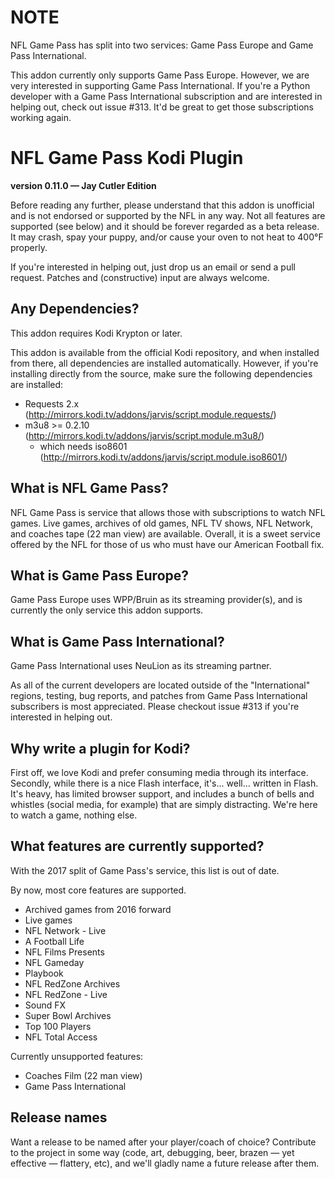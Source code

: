 # NOTE #

NFL Game Pass has split into two services: Game Pass Europe and Game Pass
International.

This addon currently only supports Game Pass Europe. However, we are very
interested in supporting Game Pass International. If you're a Python developer
with a Game Pass International subscription and are interested in helping out,
check out issue #313. It'd be great to get those subscriptions working again.

# NFL Game Pass Kodi Plugin #
**version 0.11.0 — Jay Cutler Edition**

Before reading any further, please understand that this addon is unofficial and
is not endorsed or supported by the NFL in any way. Not all features are
supported (see below) and it should be forever regarded as a beta release. It
may crash, spay your puppy, and/or cause your oven to not heat to 400°F
properly.

If you're interested in helping out, just drop us an email or send a pull
request. Patches and (constructive) input are always welcome.

## Any Dependencies? ##

This addon requires Kodi Krypton or later.

This addon is available from the official Kodi repository, and when installed
from there, all dependencies are installed automatically. However, if you're
installing directly from the source, make sure the following dependencies are
installed:
 * Requests 2.x (http://mirrors.kodi.tv/addons/jarvis/script.module.requests/)
 * m3u8 >= 0.2.10 (http://mirrors.kodi.tv/addons/jarvis/script.module.m3u8/)
   * which needs iso8601 (http://mirrors.kodi.tv/addons/jarvis/script.module.iso8601/)

## What is NFL Game Pass? ##

NFL Game Pass is service that allows those with subscriptions to watch NFL
games. Live games, archives of old games, NFL TV shows, NFL Network, and coaches
tape (22 man view) are available. Overall, it is a sweet service offered by the
NFL for those of us who must have our American Football fix.

## What is Game Pass Europe? ##

Game Pass Europe uses WPP/Bruin as its streaming provider(s), and is currently
the only service this addon supports.

## What is Game Pass International? ##

Game Pass International uses NeuLion as its streaming partner.

As all of the current developers are located outside of the "International"
regions, testing, bug reports, and patches from Game Pass International
subscribers is most appreciated. Please checkout issue #313 if you're interested
in helping out.

## Why write a plugin for Kodi? ##

First off, we love Kodi and prefer consuming media through its interface.
Secondly, while there is a nice Flash interface, it's... well... written in
Flash. It's heavy, has limited browser support, and includes a bunch of bells
and whistles (social media, for example) that are simply distracting. We're here
to watch a game, nothing else.

## What features are currently supported? ##

With the 2017 split of Game Pass's service, this list is out of date.

By now, most core features are supported.

 * Archived games from 2016 forward
 * Live games
 * NFL Network - Live
 * A Football Life
 * NFL Films Presents
 * NFL Gameday
 * Playbook
 * NFL RedZone Archives
 * NFL RedZone - Live
 * Sound FX
 * Super Bowl Archives
 * Top 100 Players
 * NFL Total Access

Currently unsupported features:
 * Coaches Film (22 man view)
 * Game Pass International

## Release names ##

Want a release to be named after your player/coach of choice? Contribute to the
project in some way (code, art, debugging, beer, brazen — yet effective —
flattery, etc), and we'll gladly name a future release after them.
